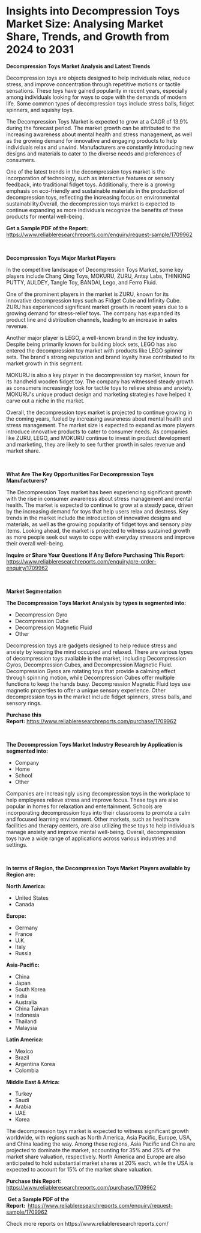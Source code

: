 <p><h1>Insights into Decompression Toys Market Size: Analysing Market Share, Trends, and Growth from 2024 to 2031</h1></p><p><strong>Decompression Toys Market Analysis and Latest Trends</strong></p>
<p><p>Decompression toys are objects designed to help individuals relax, reduce stress, and improve concentration through repetitive motions or tactile sensations. These toys have gained popularity in recent years, especially among individuals looking for ways to cope with the demands of modern life. Some common types of decompression toys include stress balls, fidget spinners, and squishy toys.</p><p>The Decompression Toys Market is expected to grow at a CAGR of 13.9% during the forecast period. The market growth can be attributed to the increasing awareness about mental health and stress management, as well as the growing demand for innovative and engaging products to help individuals relax and unwind. Manufacturers are constantly introducing new designs and materials to cater to the diverse needs and preferences of consumers.</p><p>One of the latest trends in the decompression toys market is the incorporation of technology, such as interactive features or sensory feedback, into traditional fidget toys. Additionally, there is a growing emphasis on eco-friendly and sustainable materials in the production of decompression toys, reflecting the increasing focus on environmental sustainability.Overall, the decompression toys market is expected to continue expanding as more individuals recognize the benefits of these products for mental well-being.</p></p>
<p><strong>Get a Sample PDF of the Report:&nbsp;</strong> <a href="https://www.reliableresearchreports.com/enquiry/request-sample/1709962">https://www.reliableresearchreports.com/enquiry/request-sample/1709962</a></p>
<p>&nbsp;</p>
<p><strong>Decompression Toys Major Market Players</strong></p>
<p><p>In the competitive landscape of Decompression Toys Market, some key players include Chang Qing Toys, MOKURU, ZURU, Antsy Labs, THINKING PUTTY, AULDEY, Tangle Toy, BANDAI, Lego, and Ferro Fluid. </p><p>One of the prominent players in the market is ZURU, known for its innovative decompression toys such as Fidget Cube and Infinity Cube. ZURU has experienced significant market growth in recent years due to a growing demand for stress-relief toys. The company has expanded its product line and distribution channels, leading to an increase in sales revenue.</p><p>Another major player is LEGO, a well-known brand in the toy industry. Despite being primarily known for building block sets, LEGO has also entered the decompression toy market with products like LEGO spinner sets. The brand's strong reputation and brand loyalty have contributed to its market growth in this segment.</p><p>MOKURU is also a key player in the decompression toy market, known for its handheld wooden fidget toy. The company has witnessed steady growth as consumers increasingly look for tactile toys to relieve stress and anxiety. MOKURU's unique product design and marketing strategies have helped it carve out a niche in the market.</p><p>Overall, the decompression toys market is projected to continue growing in the coming years, fueled by increasing awareness about mental health and stress management. The market size is expected to expand as more players introduce innovative products to cater to consumer needs. As companies like ZURU, LEGO, and MOKURU continue to invest in product development and marketing, they are likely to see further growth in sales revenue and market share.</p></p>
<p>&nbsp;</p>
<p><strong>What Are The Key Opportunities For Decompression Toys Manufacturers?</strong></p>
<p><p>The Decompression Toys market has been experiencing significant growth with the rise in consumer awareness about stress management and mental health. The market is expected to continue to grow at a steady pace, driven by the increasing demand for toys that help users relax and destress. Key trends in the market include the introduction of innovative designs and materials, as well as the growing popularity of fidget toys and sensory play items. Looking ahead, the market is projected to witness sustained growth as more people seek out ways to cope with everyday stressors and improve their overall well-being.</p></p>
<p><strong>Inquire or Share Your Questions If Any Before Purchasing This Report:</strong> <a href="https://www.reliableresearchreports.com/enquiry/pre-order-enquiry/1709962">https://www.reliableresearchreports.com/enquiry/pre-order-enquiry/1709962</a></p>
<p>&nbsp;</p>
<p><strong>Market Segmentation</strong></p>
<p><strong>The Decompression Toys Market Analysis by types is segmented into:</strong></p>
<p><ul><li>Decompression Gyro</li><li>Decompression Cube</li><li>Decompression Magnetic Fluid</li><li>Other</li></ul></p>
<p><p>Decompression toys are gadgets designed to help reduce stress and anxiety by keeping the mind occupied and relaxed. There are various types of decompression toys available in the market, including Decompression Gyros, Decompression Cubes, and Decompression Magnetic Fluid. Decompression Gyros are rotating toys that provide a calming effect through spinning motion, while Decompression Cubes offer multiple functions to keep the hands busy. Decompression Magnetic Fluid toys use magnetic properties to offer a unique sensory experience. Other decompression toys in the market include fidget spinners, stress balls, and sensory rings.</p></p>
<p><strong>Purchase this Report:&nbsp;</strong><a href="https://www.reliableresearchreports.com/purchase/1709962">https://www.reliableresearchreports.com/purchase/1709962</a></p>
<p>&nbsp;</p>
<p><strong>The Decompression Toys Market Industry Research by Application is segmented into:</strong></p>
<p><ul><li>Company</li><li>Home</li><li>School</li><li>Other</li></ul></p>
<p><p>Companies are increasingly using decompression toys in the workplace to help employees relieve stress and improve focus. These toys are also popular in homes for relaxation and entertainment. Schools are incorporating decompression toys into their classrooms to promote a calm and focused learning environment. Other markets, such as healthcare facilities and therapy centers, are also utilizing these toys to help individuals manage anxiety and improve mental well-being. Overall, decompression toys have a wide range of applications across various industries and settings.</p></p>
<p>&nbsp;</p>
<p><strong>In terms of Region, the Decompression Toys Market Players available by Region are:</strong></p>
<p>
    <p> <strong> North America: </strong>
        <ul>
            <li>United States</li>
            <li>Canada</li>
        </ul>
        </p> 
    <p> <strong> Europe: </strong>
        <ul>
            <li>Germany</li>
            <li>France</li>
            <li>U.K.</li>
            <li>Italy</li>
            <li>Russia</li>
        </ul>
        </p> 
    <p> <strong> Asia-Pacific: </strong>
        <ul>
            <li>China</li>
            <li>Japan</li>
            <li>South Korea</li>
            <li>India</li>
            <li>Australia</li>
            <li>China Taiwan</li>
            <li>Indonesia</li>
            <li>Thailand</li>
            <li>Malaysia</li>
        </ul>
        </p> 
    <p> <strong> Latin America: </strong>
        <ul>
            <li>Mexico</li>
            <li>Brazil</li>
            <li>Argentina Korea</li>
            <li>Colombia</li>
        </ul>
        </p> 
    <p> <strong> Middle East & Africa: </strong>
        <ul>
            <li>Turkey</li>
            <li>Saudi</li>
            <li>Arabia</li>
            <li>UAE</li>
            <li>Korea</li>
        </ul>
    </p>
    </p>
<p><p>The decompression toys market is expected to witness significant growth worldwide, with regions such as North America, Asia Pacific, Europe, USA, and China leading the way. Among these regions, Asia Pacific and China are projected to dominate the market, accounting for 35% and 25% of the market share valuation, respectively. North America and Europe are also anticipated to hold substantial market shares at 20% each, while the USA is expected to account for 15% of the market share valuation.</p></p>
<p><strong>Purchase this Report: </strong><a href="https://www.reliableresearchreports.com/purchase/1709962">https://www.reliableresearchreports.com/purchase/1709962</a></p>
<p>&nbsp;<strong>Get a Sample PDF of the Report:&nbsp;&nbsp;</strong><a href="https://www.reliableresearchreports.com/enquiry/request-sample/1709962">https://www.reliableresearchreports.com/enquiry/request-sample/1709962</a></p>
<p><strong></strong></p>
<p>Check more reports on https://www.reliableresearchreports.com/</p>